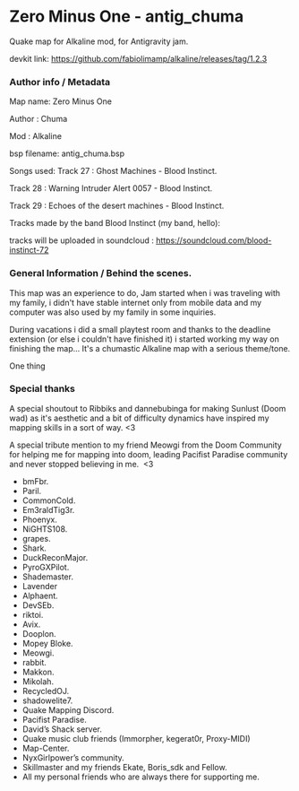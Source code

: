 # Zero Minus One - antig_chuma
Quake map for Alkaline mod, for Antigravity jam.

devkit link: https://github.com/fabiolimamp/alkaline/releases/tag/1.2.3


### Author info / Metadata

Map name: Zero Minus One

Author : Chuma

Mod : Alkaline

bsp filename: antig_chuma.bsp

Songs used: 
Track 27 : Ghost Machines - Blood Instinct.


Track 28 : Warning Intruder Alert 0057 - Blood Instinct.


Track 29 : Echoes of the desert machines - Blood Instinct.


Tracks made by the band Blood Instinct (my band, hello):


tracks will be uploaded in soundcloud : https://soundcloud.com/blood-instinct-72


### General Information / Behind the scenes.

This map was an experience to do, Jam started when i was traveling with my family, i didn't have stable internet only from mobile data and my computer was also used by my family in some inquiries.

During vacations i did a small playtest room and thanks to the deadline extension (or else i couldn't have finished it) i started working my way on finishing the map... It's a chumastic Alkaline map with a serious theme/tone.

One thing 


### Special thanks

A special shoutout to Ribbiks and dannebubinga for making Sunlust (Doom wad) as it's aesthetic and a bit of difficulty dynamics have inspired my mapping skills in a sort of way. <3

A special tribute mention to my friend Meowgi from the Doom Community for helping me for mapping into doom, leading Pacifist Paradise community and never stopped believing in me.  <3


- bmFbr.
- Paril.
- CommonCold.
- Em3raldTig3r.
- Phoenyx.
- NiGHTS108.
- grapes.
- Shark.
- DuckReconMajor.
- PyroGXPilot.
- Shademaster.
- Lavender
- Alphaent.
- DevSEb.
- riktoi.
- Avix.
- Dooplon.
- Mopey Bloke.
- Meowgi.
- rabbit.
- Makkon.
- Mikolah.
- RecycledOJ.
- shadowelite7.
- Quake Mapping Discord.
- Pacifist Paradise.
- David’s Shack server.
- Quake music club friends (Immorpher, kegerat0r, Proxy-MIDI)
- Map-Center.
- NyxGirlpower’s community.
- Skillmaster and my friends Ekate, Boris_sdk and Fellow.
- All my personal friends who are always there for supporting me.
